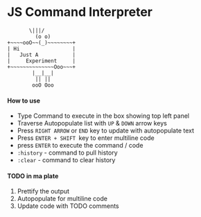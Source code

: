 JS Command Interpreter
======================
           \|||/
	         (o o)
	+~~~~ooO~~(_)~~~~~~~~+
	| Hi                 |
	|   Just A           |
	|     Experiment     |
	+~~~~~~~~~~~~~~Ooo~~~+
	        |__|__|
	         || ||
	        ooO Ooo

<h4>How to use</h4>
<ul>
<li>Type Command to execute in the box showing top left panel</li>
<li>Traverse Autopopulate list with <code>UP</code> & <code>DOWN</code> arrow keys</li>
<li>Press <code>RIGHT ARROW</code> or <code>END</code> key to update with autopopulate text</li>
<li>Press <code>ENTER + SHIFT </code>key to enter multiline code</li>
<li>press <code>ENTER</code> to execute the command / code </li>
<li><code>:history</code> - command to pull history</li>
<li><code>:clear</code> - command to clear history</li>
</ul>
<h4>TODO in ma plate</h4>
<ol>
<li>Prettify the output</li>
<li>Autopopulate for multiline code</li>
<li>Update code with TODO comments</li>
</ol>
